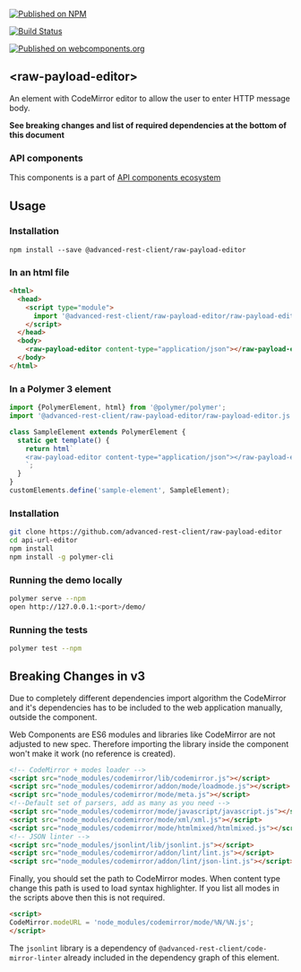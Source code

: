 [![Published on NPM](https://img.shields.io/npm/v/@advanced-rest-client/raw-payload-editor.svg)](https://www.npmjs.com/package/@advanced-rest-client/raw-payload-editor)

[![Build Status](https://travis-ci.org/advanced-rest-client/raw-payload-editor.svg?branch=stage)](https://travis-ci.org/advanced-rest-client/raw-payload-editor)  

[![Published on webcomponents.org](https://img.shields.io/badge/webcomponents.org-published-blue.svg)](https://www.webcomponents.org/element/advanced-rest-client/raw-payload-editor)

## &lt;raw-payload-editor&gt;

An element with CodeMirror editor to allow the user to enter HTTP message body.

**See breaking changes and list of required dependencies at the bottom of this document**

### API components

This components is a part of [API components ecosystem](https://elements.advancedrestclient.com/)

## Usage

### Installation
```
npm install --save @advanced-rest-client/raw-payload-editor
```

### In an html file

```html
<html>
  <head>
    <script type="module">
      import '@advanced-rest-client/raw-payload-editor/raw-payload-editor.js';
    </script>
  </head>
  <body>
    <raw-payload-editor content-type="application/json"></raw-payload-editor>
  </body>
</html>
```

### In a Polymer 3 element

```js
import {PolymerElement, html} from '@polymer/polymer';
import '@advanced-rest-client/raw-payload-editor/raw-payload-editor.js';

class SampleElement extends PolymerElement {
  static get template() {
    return html`
    <raw-payload-editor content-type="application/json"></raw-payload-editor>
    `;
  }
}
customElements.define('sample-element', SampleElement);
```

### Installation

```sh
git clone https://github.com/advanced-rest-client/raw-payload-editor
cd api-url-editor
npm install
npm install -g polymer-cli
```

### Running the demo locally

```sh
polymer serve --npm
open http://127.0.0.1:<port>/demo/
```

### Running the tests
```sh
polymer test --npm
```

## Breaking Changes in v3

Due to completely different dependencies import algorithm the CodeMirror and it's dependencies has to
be included to the web application manually, outside the component.

Web Components are ES6 modules and libraries like CodeMirror are not adjusted to
new spec. Therefore importing the library inside the component won't make it work
(no reference is created).

```html
<!-- CodeMirror + modes loader -->
<script src="node_modules/codemirror/lib/codemirror.js"></script>
<script src="node_modules/codemirror/addon/mode/loadmode.js"></script>
<script src="node_modules/codemirror/mode/meta.js"></script>
<!--Default set of parsers, add as many as you need -->
<script src="node_modules/codemirror/mode/javascript/javascript.js"></script>
<script src="node_modules/codemirror/mode/xml/xml.js"></script>
<script src="node_modules/codemirror/mode/htmlmixed/htmlmixed.js"></script>
<!-- JSON linter -->
<script src="node_modules/jsonlint/lib/jsonlint.js"></script>
<script src="node_modules/codemirror/addon/lint/lint.js"></script>
<script src="node_modules/codemirror/addon/lint/json-lint.js"></script>
```
Finally, you should set the path to CodeMirror modes. When content type change
this path is used to load syntax highlighter. If you list all modes in the scripts
above then this is not required.
```html
<script>
CodeMirror.modeURL = 'node_modules/codemirror/mode/%N/%N.js';
</script>
```

The `jsonlint` library is a dependency of `@advanced-rest-client/code-mirror-linter`
already included in the dependency graph of this element.
